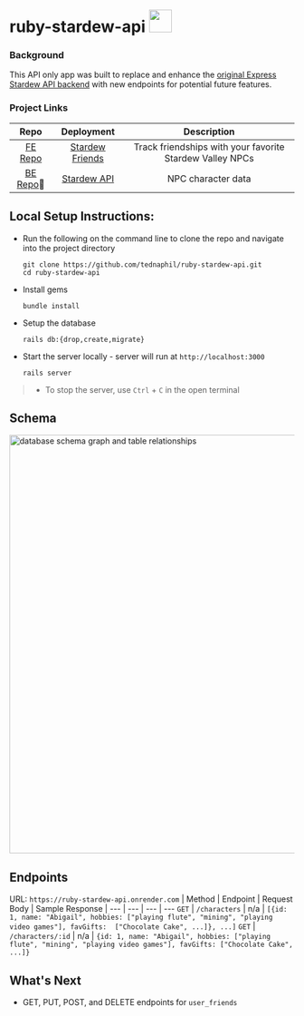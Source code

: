 # ruby-stardew-api <img style="width: 40px" src="https://cdn2.steamgriddb.com/icon/2119b8d43eafcf353e07d7cb5554170b/32/256x256.png"/>

### Background
This API only app was built to replace and enhance the [original Express Stardew API backend](https://github.com/tednaphil/stardew-api) with new endpoints for potential future features.

### Project Links
|Repo|Deployment|Description|
|:--:|:--:|:--:|
|[FE Repo](https://github.com/tednaphil/stardew-friends)|[Stardew Friends](stardew-friends.vercel.app/)| Track friendships with your favorite Stardew Valley NPCs|
|[BE Repo](https://github.com/tednaphil/ruby-stardew-api)📍 | [Stardew API](https://ruby-stardew-api.onrender.com)| NPC character data|

## Local Setup Instructions:
- Run the following on the command line to clone the repo and navigate into the project directory
    ```
    git clone https://github.com/tednaphil/ruby-stardew-api.git
    cd ruby-stardew-api
    ```
- Install gems
    ```
    bundle install
    ```
- Setup the database
    ```
    rails db:{drop,create,migrate}
    ```
- Start the server locally - server will run at `http://localhost:3000`
    ```
    rails server
    ```

> - To stop the server, use `Ctrl` + `C` in the open terminal
<!-- * How to run the test suite -->

## Schema
<img width="738" alt="database schema graph and table relationships" src="https://github.com/user-attachments/assets/ca4f9c09-9c10-47d5-9de5-851548ea7d4e">


## Endpoints
URL: `https://ruby-stardew-api.onrender.com`
| Method | Endpoint | Request Body | Sample Response |
--- | --- | --- | ---
`GET` | `/characters` | n/a | `[{id: 1, name: "Abigail", hobbies: ["playing flute", "mining", "playing video games"], favGifts:  ["Chocolate Cake", ...]}, ...]`
`GET` | `/characters/:id` | n/a | `{id: 1, name: "Abigail", hobbies: ["playing flute", "mining", "playing video games"], favGifts: ["Chocolate Cake", ...]}`
<!--
`PUT` | `'/api/v1/characters/:id'` | `{hobby: "shopping", avatar: "newURL"}` | `{id: "1", name: "Abigail", hobbies: ["playing flute", "mining", "playing video games, shopping"], avatar: "newURL"}`
`POST` | `'/api/v1/characters'` | `{name: "Ellis", hobbies: ["hobby1", "hobby2"], avatar: "URL"}` | `{id: "2", name: "Ellis", hobbies: ["hobby1", "hobby2"], avatar: "URL"}`
`DELETE` | `'/api/v1/characters/:id'` | n/a | n/a
-->

## What's Next
- GET, PUT, POST, and DELETE endpoints for `user_friends`
